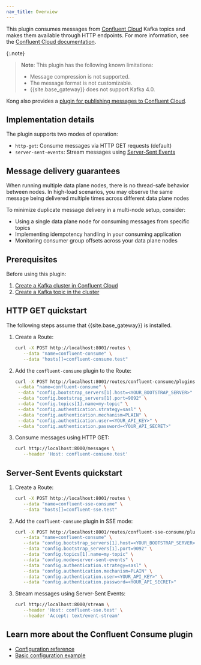 ```yaml
---
nav_title: Overview
---
```


This plugin consumes messages from [Confluent Cloud](https://confluent.io/cloud) Kafka topics and makes them available through HTTP endpoints.
For more information, see the [Confluent Cloud documentation](https://docs.confluent.io/).

{:.note}
> **Note**: This plugin has the following known limitations:
> * Message compression is not supported.
> * The message format is not customizable.
> * {{site.base_gateway}} does not support Kafka 4.0.

Kong also provides a [plugin for publishing messages to Confluent Cloud](/hub/kong-inc/confluent/).

## Implementation details

The plugin supports two modes of operation:
* `http-get`: Consume messages via HTTP GET requests (default)
* `server-sent-events`: Stream messages using [Server-Sent Events](https://developer.mozilla.org/en-US/docs/Web/API/Server-sent_events)

## Message delivery guarantees

When running multiple data plane nodes, there is no thread-safe behavior between nodes. In high-load scenarios, you may observe the same message being delivered multiple times across different data plane nodes

To minimize duplicate message delivery in a multi-node setup, consider:
* Using a single data plane node for consuming messages from specific topics
* Implementing idempotency handling in your consuming application
* Monitoring consumer group offsets across your data plane nodes

## Prerequisites

Before using this plugin:
1. [Create a Kafka cluster in Confluent Cloud](https://docs.confluent.io/cloud/current/get-started/index.html#step-1-create-a-ak-cluster-in-ccloud)
2. [Create a Kafka topic in the cluster](https://docs.confluent.io/cloud/current/get-started/index.html#step-2-create-a-ak-topic)

## HTTP GET quickstart

The following steps assume that {{site.base_gateway}} is installed.

1. Create a Route:

   ```bash
   curl -X POST http://localhost:8001/routes \
      --data "name=confluent-consume" \
      --data "hosts[]=confluent-consume.test"
   ```
2. Add the `confluent-consume` plugin to the Route:

	 ```bash
   curl -X POST http://localhost:8001/routes/confluent-consume/plugins \
      --data "name=confluent-consume" \
      --data "config.bootstrap_servers[1].host=<YOUR_BOOTSTRAP_SERVER>" \
      --data "config.bootstrap_servers[1].port=9092" \
      --data "config.topics[1].name=my-topic" \
      --data "config.authentication.strategy=sasl" \
      --data "config.authentication.mechanism=PLAIN" \
      --data "config.authentication.user=<YOUR_API_KEY>" \
      --data "config.authentication.password=<YOUR_API_SECRET>"
   ```

3. Consume messages using HTTP GET:

   ```bash
   curl http://localhost:8000/messages \
      --header 'Host: confluent-consume.test'
   ```

## Server-Sent Events quickstart

1. Create a Route:

   ```bash
   curl -X POST http://localhost:8001/routes \
      --data "name=confluent-sse-consume" \
      --data "hosts[]=confluent-sse.test"
   ```
2. Add the `confluent-consume` plugin in SSE mode:

   ```bash
   curl -X POST http://localhost:8001/routes/confluent-sse-consume/plugins \
      --data "name=confluent-consume" \
      --data "config.bootstrap_servers[1].host=<YOUR_BOOTSTRAP_SERVER>" \
      --data "config.bootstrap_servers[1].port=9092" \
      --data "config.topics[1].name=my-topic" \
      --data "config.mode=server-sent-events" \
      --data "config.authentication.strategy=sasl" \
      --data "config.authentication.mechanism=PLAIN" \
      --data "config.authentication.user=<YOUR_API_KEY>" \
      --data "config.authentication.password=<YOUR_API_SECRET>"
   ```

3. Stream messages using Server-Sent Events:

   ```bash
   curl http://localhost:8000/stream \
      --header 'Host: confluent-sse.test' \
      --header 'Accept: text/event-stream'
   ```

## Learn more about the Confluent Consume plugin

* [Configuration reference](/hub/kong-inc/confluent-consume/configuration/)
* [Basic configuration example](/hub/kong-inc/confluent-consume/how-to/basic-example/)
